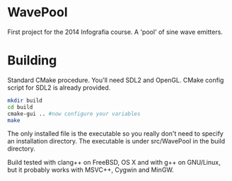 WavePool
========

First project for the 2014 Infografia course. A 'pool' of sine wave emitters.

Building
========

Standard CMake procedure. You'll need SDL2 and OpenGL. CMake config script for
SDL2 is already provided.

```bash
mkdir build
cd build
cmake-gui .. #now configure your variables
make
```

The only installed file is the executable so you really don't need to specify an installation directory.
The executable is under src/WavePool in the build directory.

Build tested with clang++ on FreeBSD, OS X and with g++ on GNU/Linux, but it probably works with MSVC++,
Cygwin and MinGW.
